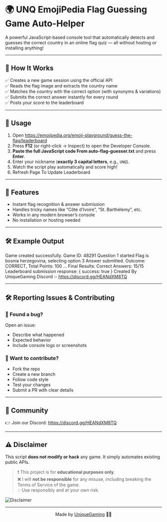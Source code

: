 # 🌍 UNQ EmojiPedia Flag Guessing Game Auto-Helper

A powerful JavaScript-based console tool that automatically detects and guesses the correct country in an online flag quiz — all without hosting or installing anything!

---

## 🎯 How It Works

✅ Creates a new game session using the official API  
✅ Reads the flag image and extracts the country name  
✅ Matches the country with the correct option (with synonyms & variations)  
✅ Submits the correct answer instantly for every round  
✅ Posts your score to the leaderboard  

---

## 📌 Usage

1. Open https://emojipedia.org/emoji-playground/guess-the-flag/leaderboard 
2. Press **F12** (or right-click → Inspect) to open the Developer Console.  
3. __Paste the full JavaScript code From auto-flag-guesser.txt__ and press **Enter**.  
4. Enter your nickname (**exactly 3 capital letters**, e.g., `UNQ`).  
5. Watch the script play automatically and score high!
6. Refresh Page To Update Leaderboard 

---

## 🧠 Features

- Instant flag recognition & answer submission  
- Handles tricky names like “Côte d’Ivoire”, “St. Barthélemy”, etc.  
- Works in any modern browser’s console  
- No installation or hosting needed  

---

## 🛠 Example Output

Game created successfully. Game ID: 48291
Question 1 started
Flag is bosnia herzegovina, selecting option 3
Answer submitted. Outcome: CORRECT, Total Points: 100
…
Final Results:
Correct Answers: 15/15
Leaderboard submission response: { success: true }
Created By UniqueGaming
Discord :- https://discord.gg/HEANdXM8TQ

---

## 🛠 Reporting Issues & Contributing

### 🐛 Found a bug?

Open an issue:
- Describe what happened  
- Expected behavior  
- Include console logs or screenshots  

### 🙌 Want to contribute?

- Fork the repo  
- Create a new branch  
- Follow code style  
- Test your changes  
- Submit a PR with clear details  

---

## 💬 Community

👉 Join our Discord: https://discord.gg/HEANdXM8TQ

---

## ⚠️ Disclaimer

This script **does not modify or hack** any game. It simply automates existing public APIs.  

> ❗ This project is for **educational purposes only**.  
> ❌ I will **not be responsible** for any misuse, including breaking the Terms of Service of the game.  
> 💡 Use responsibly and at your own risk.  

![Disclaimer](https://giffiles.alphacoders.com/199/199423.gif)

---

<p align="center" style="text-decoration: none;">Made by <a href="https://github.com/Unique-Gaming" target="_blank">UniqueGaming</a> 😮‍💨</p>
